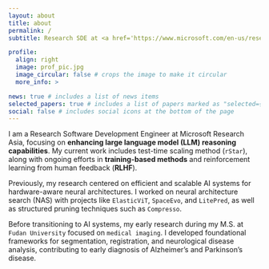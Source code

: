 ```yaml
---
layout: about
title: about
permalink: /
subtitle: Research SDE at <a href='https://www.microsoft.com/en-us/research/lab/microsoft-research-asia/'>Microsoft Research Asia</a>

profile:
  align: right
  image: prof_pic.jpg
  image_circular: false # crops the image to make it circular
  more_info: >

news: true # includes a list of news items
selected_papers: true # includes a list of papers marked as "selected={true}"
social: false # includes social icons at the bottom of the page
---
```


I am a Research Software Development Engineer at Microsoft Research Asia, focusing on **enhancing large language model (LLM) reasoning capabilities**. My current work includes test-time scaling method (`rStar`), along with ongoing efforts in **training-based methods** and reinforcement learning from human feedback (**RLHF**).

Previously, my research centered on efficient and scalable AI systems for hardware-aware neural architectures. I worked on neural architecture search (NAS) with projects like `ElasticViT`, `SpaceEvo`, and `LitePred`, as well as structured pruning techniques such as `Compresso`.

Before transitioning to AI systems, my early research during my M.S. at `Fudan University` focused on `medical imaging`. I developed foundational frameworks for segmentation, registration, and neurological disease analysis, contributing to early diagnosis of Alzheimer’s and Parkinson’s disease.